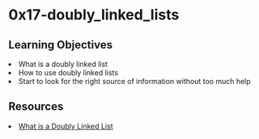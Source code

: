 # 0x17-doubly_linked_lists

## Learning Objectives
<li>What is a doubly linked list</li>
<li>How to use doubly linked lists</li>
<li>Start to look for the right source of information without too much help</li>

## Resources
<li><a href="/rltoken/C5_IRM981SVn8oA8RP3gag" target="_blank" title="What is a Doubly Linked List">What is a Doubly Linked List</a> </li>

